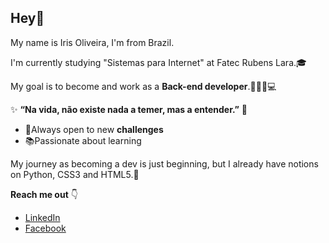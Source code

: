 ## Hey👋

My name is Iris Oliveira, I'm from Brazil. 

I'm currently studying "Sistemas para Internet" at Fatec Rubens Lara.🎓

My goal is to become and work as a **Back-end developer**.👩🏻‍💻💻


✨ **“Na vida, não existe nada a temer, mas a entender.”** 🧠


 - 🔎Always open to new **challenges**
 - 📚Passionate about learning


My journey as becoming a dev is just beginning, but I already have notions on Python, CSS3 and HTML5.👾

**Reach me out** 👇

 - [LinkedIn](https://www.linkedin.com/in/iris-oliveira-06218319b/)
 - [Facebook](https://www.facebook.com/irisoliveira00/)
